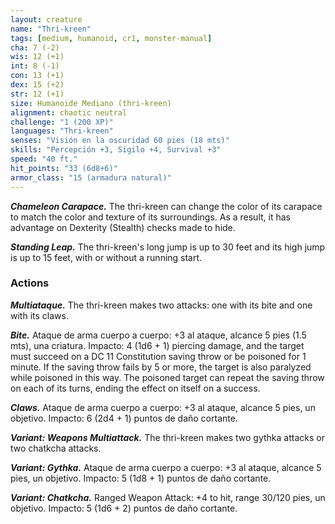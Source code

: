 ```yaml
---
layout: creature
name: "Thri-kreen"
tags: [medium, humanoid, cr1, monster-manual]
cha: 7 (-2)
wis: 12 (+1)
int: 8 (-1)
con: 13 (+1)
dex: 15 (+2)
str: 12 (+1)
size: Humanoide Mediano (thri-kreen)
alignment: chaotic neutral
challenge: "1 (200 XP)"
languages: "Thri-kreen"
senses: "Visión en la oscuridad 60 pies (18 mts)"
skills: "Percepción +3, Sigilo +4, Survival +3"
speed: "40 ft."
hit_points: "33 (6d8+6)"
armor_class: "15 (armadura natural)"
---
```


***Chameleon Carapace.*** The thri-kreen can change the color of its carapace to match the color and texture of its surroundings. As a result, it has advantage on Dexterity (Stealth) checks made to hide.

***Standing Leap.*** The thri-kreen's long jump is up to 30 feet and its high jump is up to 15 feet, with or without a running start.

### Actions

***Multiataque.*** The thri-kreen makes two attacks: one with its bite and one with its claws.

***Bite.*** Ataque de arma cuerpo a cuerpo: +3 al ataque, alcance 5 pies (1.5 mts), una criatura. Impacto: 4 (1d6 + 1) piercing damage, and the target must succeed on a DC 11 Constitution saving throw or be poisoned for 1 minute. If the saving throw fails by 5 or more, the target is also paralyzed while poisoned in this way. The poisoned target can repeat the saving throw on each of its turns, ending the effect on itself on a success.

***Claws.*** Ataque de arma cuerpo a cuerpo: +3 al ataque, alcance 5 pies, un objetivo. Impacto: 6 (2d4 + 1) puntos de daño cortante.

***Variant: Weapons Multiattack.*** The thri-kreen makes two gythka attacks or two chatkcha attacks.

***Variant: Gythka.*** Ataque de arma cuerpo a cuerpo: +3 al ataque, alcance 5 pies, un objetivo. Impacto: 5 (1d8 + 1) puntos de daño cortante.

***Variant: Chatkcha.*** Ranged Weapon Attack: +4 to hit, range 30/120 pies, un objetivo. Impacto: 5 (1d6 + 2) puntos de daño cortante.